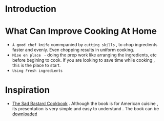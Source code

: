 # Introduction




# What Can Improve Cooking At Home

- `A good chef knife` commpanied by `cutting skills` , to chop ingredients faster and evenly. Even chopping results in uniform cooking.
- `Mise en place ` - doing the prep work like arranging the ingredients, etc before begining to cook. If you are looking to save time while cooking , this is the place to start.
- `Using Fresh ingredients`


# Inspiration
- [The Sad Bastard Cookbook](https://nightbeatseu.ca/works/the-sad-bastard-cookbook/) . Although the book is for American cuisine , its presentation is very simple and easy to understand . The book can be [downloaded](here)
